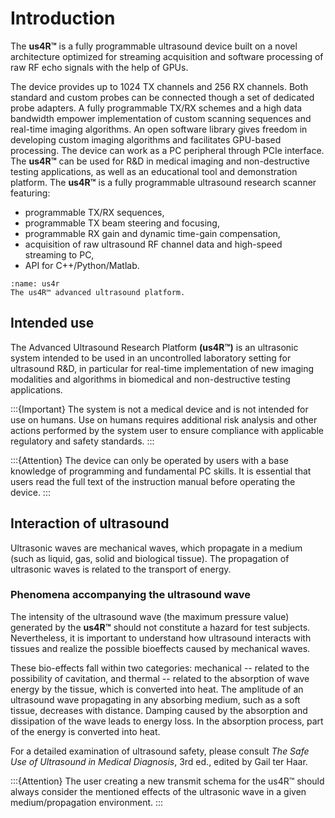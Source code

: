 
# Introduction

The **us4R™** is a fully programmable ultrasound device built on a novel architecture optimized for streaming acquisition and software processing of raw RF echo signals with the help of GPUs.

The device provides up to 1024 TX channels and 256 RX channels. Both standard and custom probes can be connected though a set of dedicated probe adapters.
A fully programmable TX/RX schemes and a high data bandwidth empower implementation of custom scanning sequences and real-time imaging algorithms. 
An open software library gives freedom in developing custom imaging algorithms and facilitates GPU-based processing.
The device can work as a PC peripheral through PCIe interface. 
The **us4R™** can be used for R&D in medical imaging and non-destructive testing applications, as well as an educational tool and demonstration platform. 
The **us4R™** is a fully programmable ultrasound research scanner featuring:
* programmable TX/RX sequences,
* programmable TX beam steering and focusing,
* programmable RX gain and dynamic time-gain compensation,
* acquisition of raw ultrasound RF channel data and high-speed streaming to PC,
* API for C++/Python/Matlab.



```{figure} img/us4r.jpg
:name: us4r
The us4R™ advanced ultrasound platform.
```


## Intended use
The Advanced Ultrasound Research Platform **(us4R™)** is an ultrasonic system intended to be used in an uncontrolled laboratory setting for ultrasound R&D, in particular for real-time implementation of new imaging modalities and algorithms in biomedical and non-destructive testing applications.

:::{Important}
The system is not a medical device and is not intended for use on humans. Use on humans requires additional risk analysis and other actions performed by the system user to ensure compliance with applicable regulatory and safety standards.
:::

:::{Attention}
The device can only be operated by users with a base knowledge of programming and fundamental PC skills. It is essential that users read the full text of the instruction manual before operating the device.
:::


## Interaction of ultrasound

Ultrasonic waves are mechanical waves, which propagate in a medium (such
as liquid, gas, solid and biological tissue). The propagation of
ultrasonic waves is related to the transport of energy.

### Phenomena accompanying the ultrasound wave

The intensity of the ultrasound wave (the maximum pressure value)
generated by the **us4R™** should not constitute a hazard for test
subjects. Nevertheless, it is important to understand how ultrasound
interacts with tissues and realize the possible bioeffects caused by
mechanical waves.

These bio-effects fall within two categories: mechanical -- related to
the possibility of cavitation, and thermal -- related to the absorption
of wave energy by the tissue, which is converted into heat. The
amplitude of an ultrasound wave propagating in any absorbing medium,
such as a soft tissue, decreases with distance. Damping caused by the
absorption and dissipation of the wave leads to energy loss. In the
absorption process, part of the energy is converted into heat.

For a detailed examination of ultrasound safety, please consult *The Safe Use of Ultrasound in Medical Diagnosis*, 3rd ed., edited by Gail ter Haar.

:::{Attention}
The user creating a new transmit schema for the us4R™ should always consider the mentioned effects of the ultrasonic wave in a given medium/propagation environment.
:::